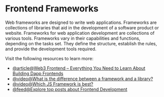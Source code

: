 # Frontend Frameworks

Web frameworks are designed to write web applications. Frameworks are collections of libraries that aid in the development of a software product or website. Frameworks for web application development are collections of various tools. Frameworks vary in their capabilities and functions, depending on the tasks set. They define the structure, establish the rules, and provide the development tools required.

Visit the following resources to learn more:

- [@article@Web3 Frontend – Everything You Need to Learn About Building Dapp Frontends](https://moralis.io/web3-frontend-everything-you-need-to-learn-about-building-dapp-frontends/)
- [@video@What is the difference between a framework and a library?](https://www.youtube.com/watch?v=D_MO9vIRBcA)
- [@video@Which JS Framework is best?](https://www.youtube.com/watch?v=cuHDQhDhvPE)
- [@feed@Explore top posts about Frontend Development](https://app.daily.dev/tags/frontend?ref=roadmapsh)
